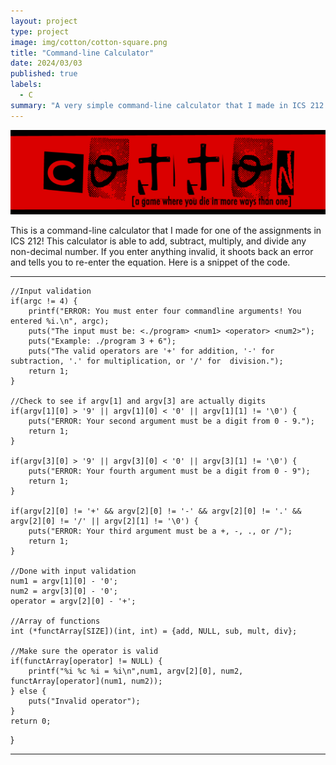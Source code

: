 ```yaml
---
layout: project
type: project
image: img/cotton/cotton-square.png
title: "Command-line Calculator"
date: 2024/03/03
published: true
labels:
  - C
summary: "A very simple command-line calculator that I made in ICS 212."
---
```


<img class="img-fluid" src="../img/cotton/cotton-header.png">

This is a command-line calculator that I made for one of the assignments in ICS 212! This calculator is able to add, subtract, multiply, and divide any non-decimal number. If you enter anything invalid, it shoots back an error and tells you to re-enter the equation. Here is a snippet of the code.

-------------------------------------------------------------------------------------------------------------------------------------------------------

    //Input validation
    if(argc != 4) {
        printf("ERROR: You must enter four commandline arguments! You entered %i.\n", argc);
        puts("The input must be: <./program> <num1> <operator> <num2>");
        puts("Example: ./program 3 + 6");
        puts("The valid operators are '+' for addition, '-' for subtraction, '.' for multiplication, or '/' for  division.");
        return 1;
    }

    //Check to see if argv[1] and argv[3] are actually digits
    if(argv[1][0] > '9' || argv[1][0] < '0' || argv[1][1] != '\0') {
        puts("ERROR: Your second argument must be a digit from 0 - 9.");
        return 1;
    }

    if(argv[3][0] > '9' || argv[3][0] < '0' || argv[3][1] != '\0') {
        puts("ERROR: Your fourth argument must be a digit from 0 - 9");
        return 1;
    }

    if(argv[2][0] != '+' && argv[2][0] != '-' && argv[2][0] != '.' && argv[2][0] != '/' || argv[2][1] != '\0') {
        puts("ERROR: Your third argument must be a +, -, ., or /");
        return 1;
    }

    //Done with input validation
    num1 = argv[1][0] - '0';
    num2 = argv[3][0] - '0';
    operator = argv[2][0] - '+';

    //Array of functions
    int (*functArray[SIZE])(int, int) = {add, NULL, sub, mult, div};
 
    //Make sure the operator is valid
    if(functArray[operator] != NULL) {
        printf("%i %c %i = %i\n",num1, argv[2][0], num2, functArray[operator](num1, num2));
    } else {
        puts("Invalid operator");
    }    
    return 0;
}

-------------------------------------------------------------------------------------------------------------------------------------------------------
